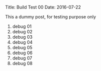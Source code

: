 Title: Build Test 00
Date: 2016-07-22

This a dummy post, for testing purpose only

1. debug 01
1. debug 02
1. debug 03
1. debug 04
1. debug 05
1. debug 06
2. debug 07
3. debug 08

